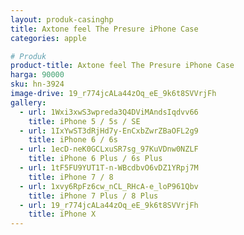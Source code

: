 ```yaml
---
layout: produk-casinghp
title: Axtone feel The Presure iPhone Case
categories: apple

# Produk
product-title: Axtone feel The Presure iPhone Case
harga: 90000
sku: hn-3924
image-drive: 19_r774jcALa44zOq_eE_9k6t8SVVrjFh
gallery:
  - url: 1Wxi3xwS3wpreda3Q4DViMAndsIqdvv66
    title: iPhone 5 / 5s / SE
  - url: 1IxYwST3dRjHd7y-EnCxbZwrZBaOFL2g9
    title: iPhone 6 / 6s
  - url: 1ecD-neK0GCLxuSR7sg_97KuVDnw0NZLF
    title: iPhone 6 Plus / 6s Plus
  - url: 1tF5FU9YUT1T-n-WBcdbvO6vDZ1YRpj7M
    title: iPhone 7 / 8
  - url: 1xvy6RpFz6cw_nCL_RHcA-e_loP961Qbv
    title: iPhone 7 Plus / 8 Plus
  - url: 19_r774jcALa44zOq_eE_9k6t8SVVrjFh
    title: iPhone X
---
```

